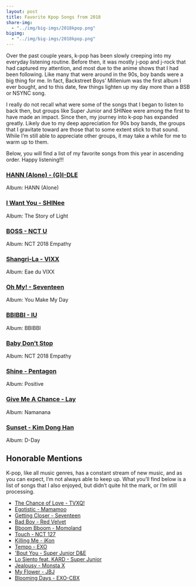 ```yaml
---
layout: post
title: Favorite Kpop Songs from 2018
share-img:
  - "../img/big-imgs/2018kpop.png"
bigimg:
  - "../img/big-imgs/2018kpop.png"
---
```


Over the past couple years, k-pop has been slowly creeping into my everyday listening routine. Before then, it was mostly j-pop and j-rock that had captured my attention, and most due to the anime shows that I had been following. Like many that were around in the 90s, boy bands were a big thing for me. In fact, Backstreet Boys’ Millenium was the first album I ever bought, and to this date, few things lighten up my day more than a BSB or NSYNC song.

I really do not recall what were some of the songs that I began to listen to back then, but groups like Super Junior and SHINee were among the first to have made an impact. Since then, my journey into k-pop has expanded greatly. Likely due to my deep appreciation for 90s boy bands, the groups that I gravitate toward are those that to some extent stick to that sound. While I’m still able to appreciate other groups, it may take a while for me to warm up to them.

Below, you will find a list of my favorite songs from this year in ascending order. Happy listening!!!

### [HANN (Alone) - (G)I-DLE](https://youtu.be/OKNXn2qCEws)
Album: HANN (Alone)

### [I Want You - SHINee](https://youtu.be/IDpWeURKkbI)
Album: The Story of Light

### [BOSS - NCT U](https://youtu.be/0AUFyFEt35g)
Album: NCT 2018 Empathy

### [Shangri-La - VIXX](https://youtu.be/CYEaI5y7QaM)
Album: Eae du VIXX

### [Oh My! - Seventeen](https://youtu.be/_5PELxP8Udg)
Album: You Make My Day

### [BBIBBI - IU](https://youtu.be/nM0xDI5R50E)
Album: BBIBBI

### [Baby Don’t Stop](https://youtu.be/k0DqRstCgj4)
Album: NCT 2018 Empathy

### [Shine - Pentagon](https://youtu.be/6_v8n_zb5ak)
Album: Positive

### [Give Me A Chance - Lay](https://youtu.be/ArF1OQFQHzw)
Album: Namanana

### [Sunset - Kim Dong Han](https://youtu.be/nXPCxqwZ1Vg)
Album: D-Day

## Honorable Mentions
K-pop, like all music genres, has a constant stream of new music, and as you can expect, I’m not always able to keep up. What you’ll find below is a list of songs that I also enjoyed, but didn’t quite hit the mark, or I’m still processing.

- [The Chance of Love - TVXQ!](https://youtu.be/3wnHiK5sKgA)
- [Egotistic - Mamamoo](https://youtu.be/pHtxTSiPh5I)
- [Getting Closer - Seventeen](https://youtu.be/eTuR-e6aLRo)
- [Bad Boy - Red Velvet](https://youtu.be/J_CFBjAyPWE)
- [Bboom Bboom - Momoland](https://youtu.be/JQGRg8XBnB4)
- [Touch - NCT 127](https://youtu.be/6sHIq41sI-w)
- [Killing Me - iKon](https://youtu.be/RyVS7R9PN6U)
- [Tempo - EXO](https://youtu.be/iwd8N6K-sLk)
- ['Bout You - Super Junior D&E](https://youtu.be/6GBbTqsFog8)
- [Lo Siento feat. KARD - Super Junior](https://youtu.be/lo57l5ZDgwU)
- [Jealousy - Monsta X](https://youtu.be/TSA9VZduuZ4)
- [My Flower - JBJ](https://youtu.be/uexk7jWXYmU)
- [Blooming Days - EXO-CBX](https://youtu.be/Ib674A1yMtg)
